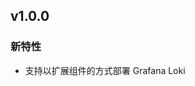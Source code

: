 <!---
Please do not delete this line of version tag
RELEASE_MARK v4.1.0 RELEASE_MARK
Please do not delete this line of version tag
-->
## v1.0.0

### 新特性
- 支持以扩展组件的方式部署 Grafana Loki
